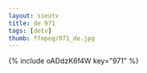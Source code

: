 ```yaml
--- 
layout: sieutv
title: de 971
tags: [detv]
thumb: ffmpeg/971_de.jpg
---
```

{% include oADdzK6f4W key="971" %} 
